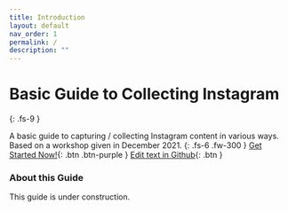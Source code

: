 ```yaml
---
title: Introduction
layout: default
nav_order: 1
permalink: /
description: ""
---
```

# Basic Guide to Collecting Instagram
{: .fs-9 }

A basic guide to capturing / collecting Instagram content in various ways. Based on a workshop given in December 2021. 
{: .fs-6 .fw-300 }
[Get Started Now!](https://yvonneng.github.io/instagram-collecting/what){: .btn .btn-purple }
[Edit text in Github](https://github.com/yvonneng/instagram-collecting/tree/gh-pages-unpub){: .btn }



### About this Guide
This guide is under construction.
